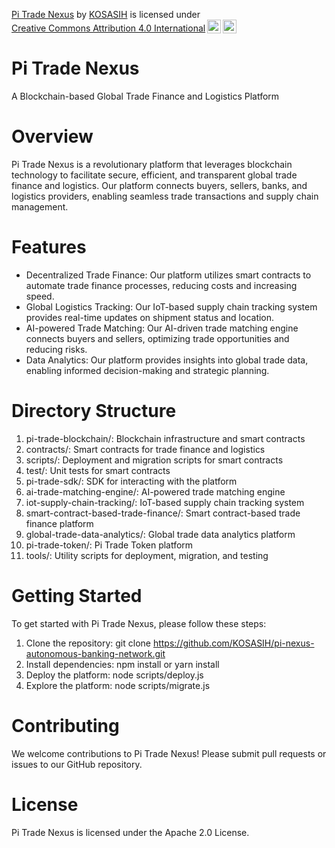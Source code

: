 <p xmlns:cc="http://creativecommons.org/ns#" xmlns:dct="http://purl.org/dc/terms/"><a property="dct:title" rel="cc:attributionURL" href="https://github.com/KOSASIH/pi-nexus-autonomous-banking-network/tree/main/blockchain_integration/pi_network/pi-trade-nexus">Pi Trade Nexus</a> by <a rel="cc:attributionURL dct:creator" property="cc:attributionName" href="https://www.linkedin.com/in/kosasih-81b46b5a">KOSASIH</a> is licensed under <a href="https://creativecommons.org/licenses/by/4.0/?ref=chooser-v1" target="_blank" rel="license noopener noreferrer" style="display:inline-block;">Creative Commons Attribution 4.0 International<img style="height:22px!important;margin-left:3px;vertical-align:text-bottom;" src="https://mirrors.creativecommons.org/presskit/icons/cc.svg?ref=chooser-v1" alt=""><img style="height:22px!important;margin-left:3px;vertical-align:text-bottom;" src="https://mirrors.creativecommons.org/presskit/icons/by.svg?ref=chooser-v1" alt=""></a></p>

# Pi Trade Nexus

A Blockchain-based Global Trade Finance and Logistics Platform

# Overview

Pi Trade Nexus is a revolutionary platform that leverages blockchain technology to facilitate secure, efficient, and transparent global trade finance and logistics. Our platform connects buyers, sellers, banks, and logistics providers, enabling seamless trade transactions and supply chain management.

# Features

- Decentralized Trade Finance: Our platform utilizes smart contracts to automate trade finance processes, reducing costs and increasing speed.
- Global Logistics Tracking: Our IoT-based supply chain tracking system provides real-time updates on shipment status and location.
- AI-powered Trade Matching: Our AI-driven trade matching engine connects buyers and sellers, optimizing trade opportunities and reducing risks.
- Data Analytics: Our platform provides insights into global trade data, enabling informed decision-making and strategic planning.

# Directory Structure

1. pi-trade-blockchain/: Blockchain infrastructure and smart contracts
2. contracts/: Smart contracts for trade finance and logistics
3. scripts/: Deployment and migration scripts for smart contracts
4. test/: Unit tests for smart contracts
5. pi-trade-sdk/: SDK for interacting with the platform
5. ai-trade-matching-engine/: AI-powered trade matching engine
6. iot-supply-chain-tracking/: IoT-based supply chain tracking system
7. smart-contract-based-trade-finance/: Smart contract-based trade finance platform
8. global-trade-data-analytics/: Global trade data analytics platform
9. pi-trade-token/: Pi Trade Token platform
10. tools/: Utility scripts for deployment, migration, and testing

# Getting Started

To get started with Pi Trade Nexus, please follow these steps:

1. Clone the repository: git clone https://github.com/KOSASIH/pi-nexus-autonomous-banking-network.git
2. Install dependencies: npm install or yarn install
3. Deploy the platform: node scripts/deploy.js
4. Explore the platform: node scripts/migrate.js

# Contributing

We welcome contributions to Pi Trade Nexus! Please submit pull requests or issues to our GitHub repository.

# License

Pi Trade Nexus is licensed under the Apache 2.0 License.
